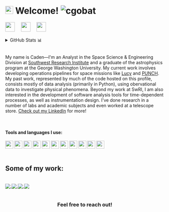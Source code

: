 <h1><img src="https://upload.wikimedia.org/wikipedia/commons/2/29/Lucy_spacecraft_%28proposal_concept%29.png" width="25"/> Welcome! <img src="https://komarev.com/ghpvc/?username=cgobat&color=blue" alt="cgobat"/></h1>

<p align="left">
<a href="https://www.linkedin.com/in/caden-gobat/" target="_blank"><img height="30" src="https://brand.linkedin.com/content/dam/me/business/en-us/amp/brand-site/v2/bg/LI-Bug.svg.original.svg"></a>&nbsp;&nbsp;&nbsp;&nbsp;
<a href="https://cgobat.myportfolio.com/" target="_blank"><img height="30" src="http://iconbug.com/data/b7/256/43f075cf23f97af278ed3e874b041405.png"></a>&nbsp;&nbsp;&nbsp;&nbsp;
<a href="https://cgobat.github.io/" target="_blank"><img height="30" src="https://www.logolynx.com/images/logolynx/8d/8d22fff92e7d5249d75a8f931a1618c6.png"></a>&nbsp;&nbsp;&nbsp;&nbsp;
</p>


<details>
<summary>GitHub Stats 📊</summary>

<p align="center"> <img src="https://github-readme-stats.vercel.app/api?username=cgobat&show_icons=true&theme=dark" alt="cgobat">
<img src="https://github-readme-stats.vercel.app/api/top-langs/?username=cgobat&theme=dark">
</p>
</details>
<br>

My name is Caden—I'm an Analyst in the Space Science & Engineering Division at [Southwest Research Institute]() and a graduate of the astrophysics program at the George Washington University. My current work involves developing operations pipelines for space missions like [Lucy](http://lucy.swri.edu/) and [PUNCH](https://punch.space.swri.edu/). My past work, represented by much of the code hosted on this profile, consists mostly of data analysis (primarily in Python), using obervational data to investigate physical phenomena. Beyond my work at SwRI, I am also interested in the development of software analysis tools for time-dependent processes, as well as instrumentation design. I've done research in a number of labs and academic subjects and even worked at a telescope store. [Check out my LinkedIn](https://www.linkedin.com/in/cadengobat/) for more!

<br>

#### Tools and languages I use:

<code><img height="25" src="https://cdn.jsdelivr.net/npm/simple-icons@3.10.0/icons/python.svg"></code>
<code><img height="25" src="https://cdn.jsdelivr.net/npm/simple-icons@3.10.0/icons/jupyter.svg"></code>
<code><img height="25" src="https://cdn.jsdelivr.net/npm/simple-icons@3.10.0/icons/pandas.svg"></code>
<code><img height="25" src="https://cdn.jsdelivr.net/npm/simple-icons@3.10.0/icons/numpy.svg"></code>
<code><img height="25" src="https://cdn.jsdelivr.net/npm/simple-icons@3.10.0/icons/cplusplus.svg"></code>
<code><img height="25" src="https://cdn.jsdelivr.net/npm/simple-icons@3.10.0/icons/github.svg"></code>
<code><img height="25" src="https://cdn.jsdelivr.net/npm/simple-icons@3.10.0/icons/wolfram.svg"></code>
<code><img height="25" src="https://cdn.jsdelivr.net/npm/simple-icons@3.10.0/icons/gnubash.svg"></code>
<code><img height="25" src="https://cdn.jsdelivr.net/npm/simple-icons@3.10.0/icons/visualstudiocode.svg"></code>
<code><img height="25" src="https://cdn.jsdelivr.net/npm/simple-icons@3.10.0/icons/adobe.svg"></code>
<code><img height="25" src="https://cdn.jsdelivr.net/npm/simple-icons@3.10.0/icons/dassaultsystemes.svg"></code>
<br><br>


## Some of my work:
<br>

<a href="https://github.com/cgobat/dark-GRBs" target="_blank">
 <img align="center" src="https://github-readme-stats.vercel.app/api/pin/?username=cgobat&repo=dark-GRBs&theme=dark" />
</a>
<a href="https://github.com/cgobat/asymmetric_uncertainty/" target="_blank">
  <img align="center" src="https://github-readme-stats.vercel.app/api/pin/?username=cgobat&repo=asymmetric_uncertainty&theme=dark" />
</a>
<a href="https://github.com/cgobat/Be-star-binaries/" target="_blank">
  <img align="center" src="https://github-readme-stats.vercel.app/api/pin/?username=cgobat&repo=Be-star-binaries&theme=dark" />
</a>
<a href="https://github.com/cgobat/astro-instruments/" target="_blank">
  <img align="center" src="https://github-readme-stats.vercel.app/api/pin/?username=cgobat&repo=astro-instruments&theme=dark" />
</a>
<br><br>

<div align="center">

### Feel free to reach out!

</div>
